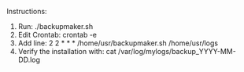 Instructions:

1. Run: ./backupmaker.sh
2. Edit Crontab: crontab -e
3. Add line: 2 2 * * * /home/usr/backupmaker.sh /home/usr/logs
4. Verify the installation with: cat /var/log/mylogs/backup_YYYY-MM-DD.log
